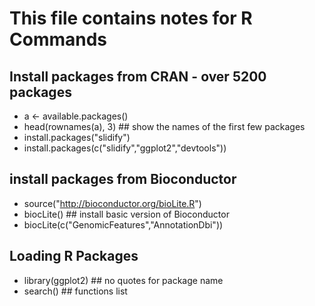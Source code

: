 # This file contains notes for R Commands
## Install packages from CRAN - over 5200 packages
* a <- available.packages()
* head(rownames(a), 3) ## show the names of the first few packages
* install.packages("slidify")
* install.packages(c("slidify","ggplot2","devtools"))

## install packages from Bioconductor
* source("http://bioconductor.org/bioLite.R")
* biocLite() ## install basic version of Bioconductor
* biocLite(c("GenomicFeatures","AnnotationDbi"))

## Loading R Packages
* library(ggplot2) ## no quotes for package name
* search() ## functions list

